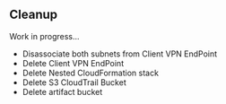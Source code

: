 ## Cleanup

Work in progress...

- Disassociate both subnets from Client VPN EndPoint
- Delete Client VPN EndPoint
- Delete Nested CloudFormation stack
- Delete S3 CloudTrail Bucket
- Delete artifact bucket
